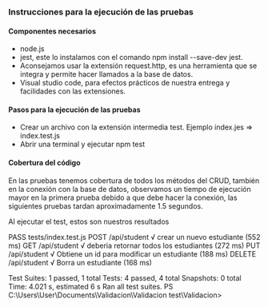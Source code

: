 ### Instrucciones para la ejecución de las pruebas
#### Componentes necesarios 
- node.js
- jest, este lo instalamos con el comando npm install --save-dev jest.
- Aconsejamos usar la extensión request.http, es una herramienta que se integra y permite hacer llamados a la base de datos.
- Visual studio code, para efectos prácticos de nuestra entrega y facilidades con las extensiones.

#### Pasos para la ejecución de las pruebas 
- Crear un archivo con la extensión intermedia test. Ejemplo index.jes => index.test.js
- Abrir una terminal y ejecutar npm test

#### Cobertura del código 
En las pruebas tenemos cobertura de todos los métodos del CRUD, también en la conexión con la base de datos, observamos un tiempo de ejecución mayor en la primera prueba debido a que debe hacer la conexión, las siguientes pruebas tardan aproximadamente 1.5 segundos.

Al ejecutar el test, estos son nuestros resultados 


PASS  tests/index.test.js
  POST /api/student
    √ crear un nuevo estudiante (552 ms)
  GET /api/student
    √ deberia retornar todos los estudiantes (272 ms)
  PUT /api/student
    √ Obtiene un id para modificar un estudiante (188 ms)
  DELETE /api/student
    √ Borra un estudiante (168 ms)

Test Suites: 1 passed, 1 total
Tests:       4 passed, 4 total
Snapshots:   0 total
Time:        4.021 s, estimated 6 s
Ran all test suites.
PS C:\Users\User\Documents\Validacion\Validacion test\Validacion>
